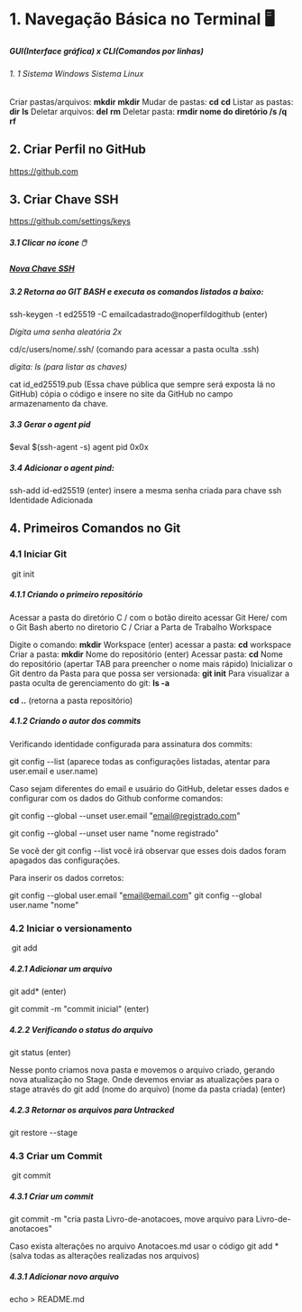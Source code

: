 # 1. Navegação Básica no Terminal :desktop_computer: 

##### GUI(Interface gráfica) x CLI(Comandos por linhas)

######  1. 1 *Sistema Windows                                                         Sistema Linux*

Criar pastas/arquivos: **mkdir**                                       **mkdir**
Mudar de pastas: **cd**                                                      **cd**
Listar as pastas: **dir**                                                        **ls**
Deletar arquivos: **del**                                                     **rm** 
Deletar pasta: **rmdir nome do diretório /s /q**         **rf**

## 2. Criar Perfil no GitHub

https://github.com

## 3. Criar Chave SSH

https://github.com/settings/keys

##### 3.1 Clicar no ícone :computer_mouse: 

#####  <u>Nova Chave SSH</u>

##### 3.2 Retorna ao GIT BASH e executa os comandos listados a baixo:

ssh-keygen -t ed25519 -C emailcadastrado@noperfildogithub (enter)

*Digita uma senha aleatória 2x*

cd/c/users/nome/.ssh/  (comando para acessar a pasta oculta .ssh)

*digita: ls (para listar as chaves)*

cat id_ed25519.pub (Essa chave pública que sempre será exposta lá no GitHub) 
cópia o código e insere no site da GitHub no campo armazenamento da chave.

##### 3.3 Gerar o agent pid

$eval $(ssh-agent -s)
agent pid 0x0x

##### 3.4 Adicionar o agent pind:

ssh-add id-ed25519 (enter)
insere a mesma senha criada para chave ssh
Identidade Adicionada

## 4. Primeiros Comandos no Git

### 4.1 Iniciar Git 

​       git init

##### 4.1.1 Criando o primeiro repositório

Acessar a pasta do diretório C / com o botão direito acessar Git Here/ com o Git Bash aberto no diretorio C / Criar a Parta de Trabalho Workspace

Digite o comando: **mkdir** Workspace (enter)
acessar a pasta: **cd** workspace
Criar a pasta: **mkdir** Nome do repositório (enter)
Acessar pasta: **cd** Nome do repositório (apertar TAB para preencher o nome mais rápido)
Inicializar o Git dentro da Pasta para que possa ser versionada: **git init**
Para visualizar a pasta oculta de gerenciamento do git: **ls -a**

**cd ..** (retorna a pasta repositório)

##### 4.1.2 Criando o autor dos commits

Verificando identidade configurada para assinatura dos commits:

git config --list (aparece todas as configurações listadas, atentar para user.email e user.name)

Caso sejam diferentes do email e usuário do GitHub, deletar esses dados e configurar com os dados do Github conforme comandos:

git config --global --unset user.email "email@registrado.com"

git config --global --unset user name "nome registrado"

Se você der git config --list você irá observar que esses dois dados foram apagados das configurações.

Para inserir os dados corretos:

git config --global user.email "email@email.com"
git config --global user.name "nome"



### 4.2 Iniciar o versionamento

​       git add

##### 4.2.1 Adicionar um arquivo

git add* (enter)

git commit -m "commit inicial" (enter)

##### 4.2.2 Verificando o status do arquivo

git status (enter)

Nesse ponto criamos nova pasta e movemos o arquivo criado, gerando nova atualização no Stage. Onde devemos enviar as atualizações para o stage através do git add (nome do arquivo) (nome da pasta criada) (enter)

##### 4.2.3 Retornar os arquivos para Untracked 

git restore --stage



### 4.3 Criar um Commit

​       git commit

##### 4.3.1 Criar um commit

git commit -m "cria pasta Livro-de-anotacoes, move arquivo para Livro-de-anotacoes"

Caso exista alterações no arquivo Anotacoes.md usar o código git add * (salva todas as alterações realizadas nos arquivos)

##### 4.3.1 Adicionar novo arquivo

echo > README.md







